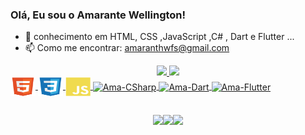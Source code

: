 ### Olá, Eu sou o Amarante Wellington!


- 🌱 conhecimento em HTML, CSS ,JavaScript ,C# , Dart e Flutter ...
- 📫 Como me encontrar: amaranthwfs@gmail.com

<div align="center">
  <a href="https://github.com/AmaranteWellington">
  <img height="180em" src="https://github-readme-stats.vercel.app/api?username=AmaranteWellington&show_icons=true&theme=dark&include_all_commits=true&count_private=true"/>
  <img height="180em" src="https://github-readme-stats.vercel.app/api/top-langs/?username=AmaranteWellington&layout=compact&langs_count=7&theme=dark"/>
</div>
  
<div align="start">
  <img align="center" alt="Ama-HTML" height="30" width="40" src="https://raw.githubusercontent.com/devicons/devicon/master/icons/html5/html5-original.svg">
  <img align="center" alt="Ama-CSS" height="30" width="40" src="https://raw.githubusercontent.com/devicons/devicon/master/icons/css3/css3-original.svg">
  <img align="center" alt="Ama-Js" height="30" width="40" src="https://raw.githubusercontent.com/devicons/devicon/master/icons/javascript/javascript-plain.svg">
  <img align="center" alt="Ama-CSharp" height="30" width="40" src="https://cdn.jsdelivr.net/gh/devicons/devicon/icons/csharp/csharp-original.svg">
  <img align="center" alt="Ama-Dart" height="30" width="40" src="https://cdn.jsdelivr.net/gh/devicons/devicon/icons/dart/dart-plain.svg">
  <img align="center" alt="Ama-Flutter" height="30" width="40" src="https://cdn.jsdelivr.net/gh/devicons/devicon/icons/flutter/flutter-original.svg">
</div>


  
  ##
  
<div style="display: flex; justify-content: center;"> 
  <a href="https://instagram.com/amarantewell/" target="_blank"><img class="icon" src="https://img.shields.io/badge/-Instagram-%23E4405F?style=for-the-badge&logo=instagram&logoColor=white" target="_blank"></a>
  <a href = "mailto:amaranthwfs@gmail.com"><img class="icon" src="https://img.shields.io/badge/-Gmail-%23333?style=for-the-badge&logo=gmail&logoColor=white" target="_blank"></a>
  <a href="https://www.linkedin.com/in/amarante-silva-126619100/" target="_blank"><img class="icon" src="https://img.shields.io/badge/-LinkedIn-%230077B5?style=for-the-badge&logo=linkedin&logoColor=white" target="_blank"></a> 
</div>



